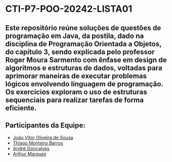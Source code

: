 # CTI-P7-POO-20242-LISTA01

Este repositório reúne soluções de questões de programação em Java, da postila, dado na disciplina de Programação Orientada a Objetos, do capítulo 3, sendo explicada pelo professor Roger Moura Sarmento com ênfase em design de algoritmos e estruturas de dados, voltadas para aprimorar maneiras de executar problemas lógicos envolvendo linguagem de programação. Os exercícios exploram o uso de estruturas sequenciais para realizar tarefas de forma eficiente.
------

## Participantes da Equipe:

- [João Vitor Oliveira de Sousa](https://github.com/JVitor44)
- [Thiago Monteiro Barros](https://github.com/Thiago007-py)
- [André Gonçalves](https://github.com/dresilva21)
- [Arthur Marques](https://github.com/arthurmarques2008)

